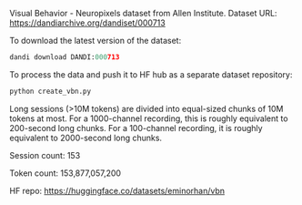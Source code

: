 Visual Behavior - Neuropixels dataset from Allen Institute. Dataset URL: https://dandiarchive.org/dandiset/000713

To download the latest version of the dataset:
```python
dandi download DANDI:000713
```

To process the data and push it to HF hub as a separate dataset repository:
```python
python create_vbn.py
```

Long sessions (>10M tokens) are divided into equal-sized chunks of 10M tokens at most. For a 1000-channel recording, this is roughly equivalent to 200-second long chunks. For a 100-channel recording, it is roughly equivalent to 2000-second long chunks.

Session count: 153

Token count: 153,877,057,200

HF repo: https://huggingface.co/datasets/eminorhan/vbn
